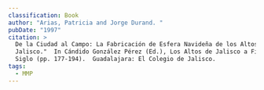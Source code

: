 ```yaml
---
classification: Book
author: "Arias, Patricia and Jorge Durand. "
pubDate: "1997"
citation: >
  De la Ciudad al Campo: La Fabricación de Esfera Navideña de los Altos de
  Jalisco."  In Cándido González Pérez (Ed.), Los Altos de Jalisco a Fin de
  Siglo (pp. 177-194).  Guadalajara: El Colegio de Jalisco. 
tags:
  - MMP
---
```

